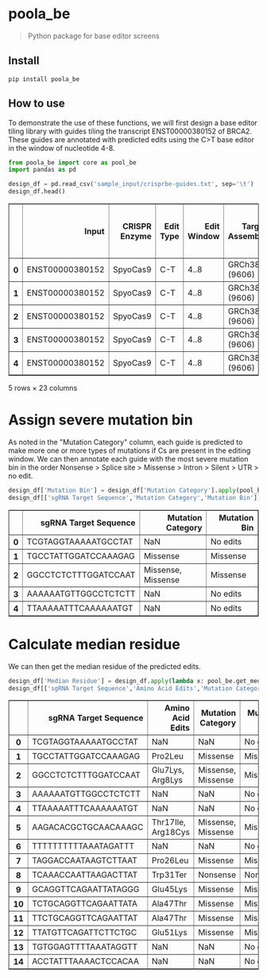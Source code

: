 # poola_be
> Python package for base editor screens


## Install

`pip install poola_be`

## How to use

To demonstrate the use of these functions, we will first design a base editor tiling library with guides tiling the transcript ENST00000380152 of BRCA2. These guides are annotated with predicted edits using the C>T base editor in the window of nucleotide 4-8.

```python
from poola_be import core as pool_be
import pandas as pd

design_df = pd.read_csv('sample_input/crisprbe-guides.txt', sep='\t')
design_df.head()
```




<div>
<style scoped>
    .dataframe tbody tr th:only-of-type {
        vertical-align: middle;
    }

    .dataframe tbody tr th {
        vertical-align: top;
    }

    .dataframe thead th {
        text-align: right;
    }
</style>
<table border="1" class="dataframe">
  <thead>
    <tr style="text-align: right;">
      <th></th>
      <th>Input</th>
      <th>CRISPR Enzyme</th>
      <th>Edit Type</th>
      <th>Edit Window</th>
      <th>Target Assembly</th>
      <th>Target Genome Sequence</th>
      <th>Target Gene ID</th>
      <th>Target Gene Symbol</th>
      <th>Target Gene Strand</th>
      <th>Target Transcript ID</th>
      <th>...</th>
      <th>PAM Sequence</th>
      <th>sgRNA Target Sequence Start Pos. (global)</th>
      <th>sgRNA Orientation</th>
      <th>Nucleotide Edits (global)</th>
      <th>Guide Edits</th>
      <th>Nucleotide Edits</th>
      <th>Amino Acid Edits</th>
      <th>Mutation Category</th>
      <th>Constraint Violations</th>
      <th>Note</th>
    </tr>
  </thead>
  <tbody>
    <tr>
      <th>0</th>
      <td>ENST00000380152</td>
      <td>SpyoCas9</td>
      <td>C-T</td>
      <td>4..8</td>
      <td>GRCh38 (9606)</td>
      <td>NC_000013.11</td>
      <td>ENSG00000139618</td>
      <td>BRCA2</td>
      <td>+</td>
      <td>ENST00000380152.8</td>
      <td>...</td>
      <td>TGG</td>
      <td>32316449</td>
      <td>sense</td>
      <td>NaN</td>
      <td>NaN</td>
      <td>NaN</td>
      <td>NaN</td>
      <td>NaN</td>
      <td>NaN</td>
      <td>NaN</td>
    </tr>
    <tr>
      <th>1</th>
      <td>ENST00000380152</td>
      <td>SpyoCas9</td>
      <td>C-T</td>
      <td>4..8</td>
      <td>GRCh38 (9606)</td>
      <td>NC_000013.11</td>
      <td>ENSG00000139618</td>
      <td>BRCA2</td>
      <td>+</td>
      <td>ENST00000380152.8</td>
      <td>...</td>
      <td>AGG</td>
      <td>32316462</td>
      <td>sense</td>
      <td>32316465C&gt;T</td>
      <td>C_4</td>
      <td>5C&gt;T</td>
      <td>Pro2Leu</td>
      <td>Missense</td>
      <td>NaN</td>
      <td>NaN</td>
    </tr>
    <tr>
      <th>2</th>
      <td>ENST00000380152</td>
      <td>SpyoCas9</td>
      <td>C-T</td>
      <td>4..8</td>
      <td>GRCh38 (9606)</td>
      <td>NC_000013.11</td>
      <td>ENSG00000139618</td>
      <td>BRCA2</td>
      <td>+</td>
      <td>ENST00000380152.8</td>
      <td>...</td>
      <td>AGG</td>
      <td>32316467</td>
      <td>antisense</td>
      <td>32316479G&gt;A;32316481G&gt;A, 32316483G&gt;A</td>
      <td>C_8_6, C_4</td>
      <td>19G&gt;A;21G&gt;A, 23G&gt;A</td>
      <td>Glu7Lys, Arg8Lys</td>
      <td>Missense, Missense</td>
      <td>NaN</td>
      <td>NaN</td>
    </tr>
    <tr>
      <th>3</th>
      <td>ENST00000380152</td>
      <td>SpyoCas9</td>
      <td>C-T</td>
      <td>4..8</td>
      <td>GRCh38 (9606)</td>
      <td>NC_000013.11</td>
      <td>ENSG00000139618</td>
      <td>BRCA2</td>
      <td>+</td>
      <td>ENST00000380152.8</td>
      <td>...</td>
      <td>TGG</td>
      <td>32316477</td>
      <td>antisense</td>
      <td>NaN</td>
      <td>NaN</td>
      <td>NaN</td>
      <td>NaN</td>
      <td>NaN</td>
      <td>NaN</td>
      <td>NaN</td>
    </tr>
    <tr>
      <th>4</th>
      <td>ENST00000380152</td>
      <td>SpyoCas9</td>
      <td>C-T</td>
      <td>4..8</td>
      <td>GRCh38 (9606)</td>
      <td>NC_000013.11</td>
      <td>ENSG00000139618</td>
      <td>BRCA2</td>
      <td>+</td>
      <td>ENST00000380152.8</td>
      <td>...</td>
      <td>TGG</td>
      <td>32316488</td>
      <td>antisense</td>
      <td>NaN</td>
      <td>NaN</td>
      <td>NaN</td>
      <td>NaN</td>
      <td>NaN</td>
      <td>NaN</td>
      <td>NaN</td>
    </tr>
  </tbody>
</table>
<p>5 rows × 23 columns</p>
</div>



# Assign severe mutation bin

As noted in the "Mutation Category" column, each guide is predicted to make more one or more types of mutations if Cs are present in the editing window. We can then annotate each guide with the most severe mutation bin in the order Nonsense > Splice site > Missense > Intron > Silent > UTR > no edit.

```python
design_df['Mutation Bin'] = design_df['Mutation Category'].apply(pool_be.get_most_severe_mutation_type)
design_df[['sgRNA Target Sequence','Mutation Category','Mutation Bin']].head()
```




<div>
<style scoped>
    .dataframe tbody tr th:only-of-type {
        vertical-align: middle;
    }

    .dataframe tbody tr th {
        vertical-align: top;
    }

    .dataframe thead th {
        text-align: right;
    }
</style>
<table border="1" class="dataframe">
  <thead>
    <tr style="text-align: right;">
      <th></th>
      <th>sgRNA Target Sequence</th>
      <th>Mutation Category</th>
      <th>Mutation Bin</th>
    </tr>
  </thead>
  <tbody>
    <tr>
      <th>0</th>
      <td>TCGTAGGTAAAAATGCCTAT</td>
      <td>NaN</td>
      <td>No edits</td>
    </tr>
    <tr>
      <th>1</th>
      <td>TGCCTATTGGATCCAAAGAG</td>
      <td>Missense</td>
      <td>Missense</td>
    </tr>
    <tr>
      <th>2</th>
      <td>GGCCTCTCTTTGGATCCAAT</td>
      <td>Missense, Missense</td>
      <td>Missense</td>
    </tr>
    <tr>
      <th>3</th>
      <td>AAAAAATGTTGGCCTCTCTT</td>
      <td>NaN</td>
      <td>No edits</td>
    </tr>
    <tr>
      <th>4</th>
      <td>TTAAAAATTTCAAAAAATGT</td>
      <td>NaN</td>
      <td>No edits</td>
    </tr>
  </tbody>
</table>
</div>



# Calculate median residue

We can then get the median residue of the predicted edits.

```python
design_df['Median Residue'] = design_df.apply(lambda x: pool_be.get_median_residues(x['Mutation Bin'], x['Amino Acid Edits']), axis=1)
design_df[['sgRNA Target Sequence','Amino Acid Edits','Mutation Category','Mutation Bin','Median Residue']].head(15)
```




<div>
<style scoped>
    .dataframe tbody tr th:only-of-type {
        vertical-align: middle;
    }

    .dataframe tbody tr th {
        vertical-align: top;
    }

    .dataframe thead th {
        text-align: right;
    }
</style>
<table border="1" class="dataframe">
  <thead>
    <tr style="text-align: right;">
      <th></th>
      <th>sgRNA Target Sequence</th>
      <th>Amino Acid Edits</th>
      <th>Mutation Category</th>
      <th>Mutation Bin</th>
      <th>Median Residue</th>
    </tr>
  </thead>
  <tbody>
    <tr>
      <th>0</th>
      <td>TCGTAGGTAAAAATGCCTAT</td>
      <td>NaN</td>
      <td>NaN</td>
      <td>No edits</td>
      <td>NaN</td>
    </tr>
    <tr>
      <th>1</th>
      <td>TGCCTATTGGATCCAAAGAG</td>
      <td>Pro2Leu</td>
      <td>Missense</td>
      <td>Missense</td>
      <td>2.0</td>
    </tr>
    <tr>
      <th>2</th>
      <td>GGCCTCTCTTTGGATCCAAT</td>
      <td>Glu7Lys, Arg8Lys</td>
      <td>Missense, Missense</td>
      <td>Missense</td>
      <td>7.5</td>
    </tr>
    <tr>
      <th>3</th>
      <td>AAAAAATGTTGGCCTCTCTT</td>
      <td>NaN</td>
      <td>NaN</td>
      <td>No edits</td>
      <td>NaN</td>
    </tr>
    <tr>
      <th>4</th>
      <td>TTAAAAATTTCAAAAAATGT</td>
      <td>NaN</td>
      <td>NaN</td>
      <td>No edits</td>
      <td>NaN</td>
    </tr>
    <tr>
      <th>5</th>
      <td>AAGACACGCTGCAACAAAGC</td>
      <td>Thr17Ile, Arg18Cys</td>
      <td>Missense, Missense</td>
      <td>Missense</td>
      <td>17.5</td>
    </tr>
    <tr>
      <th>6</th>
      <td>TTTTTTTTTTAAATAGATTT</td>
      <td>NaN</td>
      <td>NaN</td>
      <td>No edits</td>
      <td>NaN</td>
    </tr>
    <tr>
      <th>7</th>
      <td>TAGGACCAATAAGTCTTAAT</td>
      <td>Pro26Leu</td>
      <td>Missense</td>
      <td>Missense</td>
      <td>26.0</td>
    </tr>
    <tr>
      <th>8</th>
      <td>TCAAACCAATTAAGACTTAT</td>
      <td>Trp31Ter</td>
      <td>Nonsense</td>
      <td>Nonsense</td>
      <td>31.0</td>
    </tr>
    <tr>
      <th>9</th>
      <td>GCAGGTTCAGAATTATAGGG</td>
      <td>Glu45Lys</td>
      <td>Missense</td>
      <td>Missense</td>
      <td>45.0</td>
    </tr>
    <tr>
      <th>10</th>
      <td>TCTGCAGGTTCAGAATTATA</td>
      <td>Ala47Thr</td>
      <td>Missense</td>
      <td>Missense</td>
      <td>47.0</td>
    </tr>
    <tr>
      <th>11</th>
      <td>TTCTGCAGGTTCAGAATTAT</td>
      <td>Ala47Thr</td>
      <td>Missense</td>
      <td>Missense</td>
      <td>47.0</td>
    </tr>
    <tr>
      <th>12</th>
      <td>TTATGTTCAGATTCTTCTGC</td>
      <td>Glu51Lys</td>
      <td>Missense</td>
      <td>Missense</td>
      <td>51.0</td>
    </tr>
    <tr>
      <th>13</th>
      <td>TGTGGAGTTTTAAATAGGTT</td>
      <td>NaN</td>
      <td>NaN</td>
      <td>No edits</td>
      <td>NaN</td>
    </tr>
    <tr>
      <th>14</th>
      <td>ACCTATTTAAAACTCCACAA</td>
      <td>NaN</td>
      <td>NaN</td>
      <td>No edits</td>
      <td>NaN</td>
    </tr>
  </tbody>
</table>
</div>


